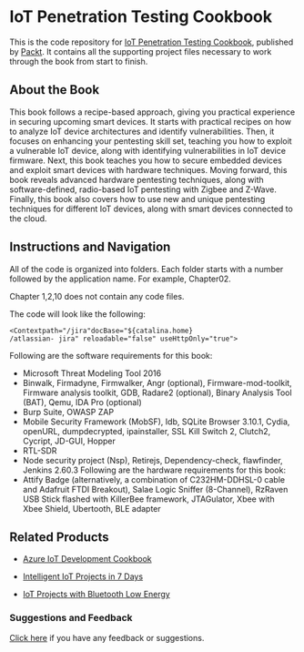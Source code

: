 # IoT Penetration Testing Cookbook
This is the code repository for [IoT Penetration Testing Cookbook](https://www.packtpub.com/networking-and-servers/iot-penetration-testing-cookbook?utm_source=github&utm_medium=repository&utm_campaign=9781787280571), published by [Packt](https://www.packtpub.com/?utm_source=github). It contains all the supporting project files necessary to work through the book from start to finish.
## About the Book
This book follows a recipe-based approach, giving you practical experience in securing upcoming smart devices. It starts with practical recipes on how to analyze IoT device architectures and identify vulnerabilities. Then, it focuses on enhancing your pentesting skill set, teaching you how to exploit a vulnerable IoT device, along with identifying vulnerabilities in IoT device firmware. Next, this book teaches you how to secure embedded devices and exploit smart devices with hardware techniques. Moving forward, this book reveals advanced hardware pentesting techniques, along with software-defined, radio-based IoT pentesting with Zigbee and Z-Wave. Finally, this book also covers how to use new and unique pentesting techniques for different IoT devices, along with smart devices connected to the cloud.
## Instructions and Navigation
All of the code is organized into folders. Each folder starts with a number followed by the application name. For example, Chapter02.

Chapter 1,2,10 does not contain any code files.

The code will look like the following:
```
<Contextpath="/jira"docBase="${catalina.home}
/atlassian- jira" reloadable="false" useHttpOnly="true">
```

Following are the software requirements for this book:
* Microsoft Threat Modeling Tool 2016
* Binwalk, Firmadyne, Firmwalker, Angr (optional), Firmware-mod-toolkit, Firmware analysis toolkit, GDB, Radare2 (optional), Binary Analysis Tool (BAT),
Qemu, IDA Pro (optional)
* Burp Suite, OWASP ZAP
* Mobile Security Framework (MobSF), Idb, SQLite Browser
3.10.1, Cydia, openURL, dumpdecrypted, ipainstaller, SSL Kill Switch 2, Clutch2, Cycript, JD-GUI, Hopper
* RTL-SDR
* Node security project (Nsp), Retirejs, Dependency-check, flawfinder, Jenkins
2.60.3
Following are the hardware requirements for this book:
* Attify Badge (alternatively, a combination of C232HM-DDHSL-0 cable and Adafruit FTDI Breakout), Salae Logic Sniffer (8-Channel), RzRaven USB Stick flashed with KillerBee framework, JTAGulator, Xbee with Xbee Shield, Ubertooth, BLE adapter

## Related Products
* [Azure IoT Development Cookbook](https://www.packtpub.com/virtualization-and-cloud/azure-iot-development-cookbook?utm_source=github&utm_medium=repository&utm_campaign=9781787283008)

* [Intelligent IoT Projects in 7 Days](https://www.packtpub.com/hardware-and-creative/intelligent-iot-projects-7-days?utm_source=github&utm_medium=repository&utm_campaign=9781787286429)

* [IoT Projects with Bluetooth Low Energy](https://www.packtpub.com/hardware-and-creative/iot-projects-bluetooth-low-energy?utm_source=github&utm_medium=repository&utm_campaign=9781788399449)

### Suggestions and Feedback
[Click here](https://docs.google.com/forms/d/e/1FAIpQLSe5qwunkGf6PUvzPirPDtuy1Du5Rlzew23UBp2S-P3wB-GcwQ/viewform) if you have any feedback or suggestions.
